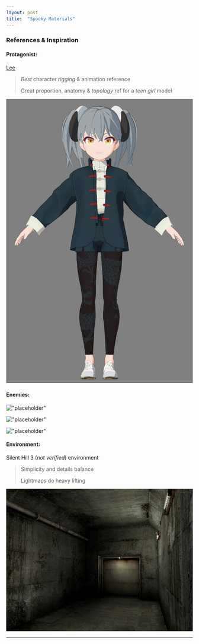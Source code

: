 ```yaml
---
layout: post
title:  "Spooky Materials"
---
```

### References & Inspiration
#### Protagonist:
[Lee](https://x.com/leedoppo)
>*Best* character *rigging* & animation reference
> 
> Great proportion, anatomy & *topology* ref for a *teen girl* model

![](/assets/images/FbLjSxRVEAIrwth.jpeg "Lee")
#### Enemies:
!["placeholder"]()

!["placeholder"]()

!["placeholder"]()
#### Environment:
Silent Hill 3 (*not verified*) environment
>Simplicity and details balance
>
>Lightmaps do heavy lifting

![](/assets/images/concrete.jpg "Basement")
<!-- <img src= "../assets/images/concrete.jpg" width = "400"> -->
---
